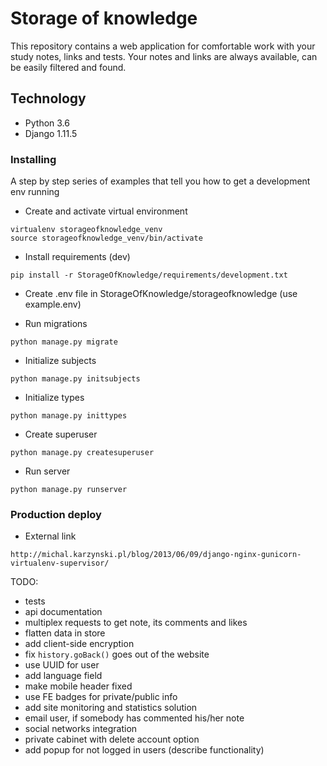 # Storage of knowledge

This repository contains a web application for comfortable work with your study notes, links and tests.
Your notes and links are always available, can be easily filtered and found.

## Technology

* Python 3.6
* Django 1.11.5

### Installing

A step by step series of examples that tell you how to get a development env running

- Create and activate virtual environment
```
virtualenv storageofknowledge_venv
source storageofknowledge_venv/bin/activate
```

- Install requirements (dev)
```
pip install -r StorageOfKnowledge/requirements/development.txt
```

- Create .env file in StorageOfKnowledge/storageofknowledge (use example.env)

- Run migrations
```
python manage.py migrate
```

- Initialize subjects
```
python manage.py initsubjects
```

- Initialize types
```
python manage.py inittypes
```

- Create superuser
```
python manage.py createsuperuser
```

- Run server
```
python manage.py runserver
```

### Production deploy

- External link
```
http://michal.karzynski.pl/blog/2013/06/09/django-nginx-gunicorn-virtualenv-supervisor/
```

TODO:
- tests
- api documentation
- multiplex requests to get note, its comments and likes
- flatten data in store
- add client-side encryption
- fix `history.goBack()` goes out of the website
- use UUID for user
- add language field
- make mobile header fixed
- use FE badges for private/public info
- add site monitoring and statistics solution
- email user, if somebody has commented his/her note
- social networks integration
- private cabinet with delete account option
- add popup for not logged in users (describe functionality)
